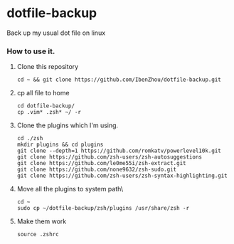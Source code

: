 # dotfile-backup
Back up my usual dot file on linux

### How to use it.
1. Clone this repository
    ```
    cd ~ && git clone https://github.com/IbenZhou/dotfile-backup.git
    ````
3. cp all file to home
    ```
    cd dotfile-backup/
    cp .vim* .zsh* ~/ -r
    ```
4. Clone the plugins which I'm using.
   ```
   cd ./zsh
   mkdir plugins && cd plugins
   git clone --depth=1 https://github.com/romkatv/powerlevel10k.git
   git clone https://github.com/zsh-users/zsh-autosuggestions
   git clone https://github.com/le0me55i/zsh-extract.git
   git clone https://github.com/none9632/zsh-sudo.git
   git clone https://github.com/zsh-users/zsh-syntax-highlighting.git
   ```
5. Move all the plugins to system path\
    ```
    cd ~
    sudo cp ~/dotfile-backup/zsh/plugins /usr/share/zsh -r
    ```
6. Make them work
    ```
    source .zshrc
    ```

